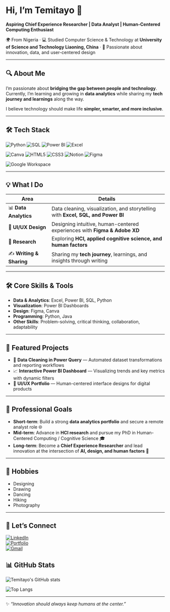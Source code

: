 # Hi, I’m Temitayo 👋  

**Aspiring Chief Experience Researcher | Data Analyst | Human-Centered Computing Enthusiast**  

🌍 From Nigeria · 💻 Studied Computer Science & Technology at **University of Science and Technology Liaoning, China** · 🎯 Passionate about innovation, data, and user-centered design  

---

## 🔍 About Me  

I’m passionate about **bridging the gap between people and technology**.  
Currently, I’m learning and growing in **data analytics** while sharing my **tech journey and learnings** along the way.  

I believe technology should make life **simpler, smarter, and more inclusive**.  

---

## 🛠️ Tech Stack  

![Python](https://img.shields.io/badge/Python-3776AB?style=for-the-badge&logo=python&logoColor=white)
![SQL](https://img.shields.io/badge/SQL-025E8C?style=for-the-badge&logo=postgresql&logoColor=white)
![Power BI](https://img.shields.io/badge/Power%20BI-F2C811?style=for-the-badge&logo=powerbi&logoColor=black)
![Excel](https://img.shields.io/badge/Excel-217346?style=for-the-badge&logo=microsoft-excel&logoColor=white)  

![Canva](https://img.shields.io/badge/Canva-%2300C4CC.svg?style=for-the-badge&logo=Canva&logoColor=white)
![HTML5](https://img.shields.io/badge/HTML5-E34F26?style=for-the-badge&logo=html5&logoColor=white)
![CSS3](https://img.shields.io/badge/CSS3-1572B6?style=for-the-badge&logo=css3&logoColor=white)
![Notion](https://img.shields.io/badge/Notion-%23000000.svg?style=for-the-badge&logo=notion&logoColor=white)
![Figma](https://img.shields.io/badge/Figma-F24E1E?style=for-the-badge&logo=figma&logoColor=white)

![Google Workspace](https://img.shields.io/badge/Google%20Workspace-4285F4?style=for-the-badge&logo=google&logoColor=white)  


---


## 💡 What I Do  

| Area | Details |
|------|---------|
| 📊 **Data Analytics** | Data cleaning, visualization, and storytelling with **Excel, SQL, and Power BI** |
| 🎨 **UI/UX Design** | Designing intuitive, human-centered experiences with **Figma & Adobe XD** |
| 🔬 **Research** | Exploring **HCI, applied cognitive science, and human factors** |
| ✍️ **Writing & Sharing** | Sharing my **tech journey**, learnings, and insights through writing |


---

## 🛠️ Core Skills & Tools  

- **Data & Analytics**: Excel, Power BI, SQL, Python  
- **Visualization**: Power BI Dashboards
- **Design**: Figma, Canva
- **Programming**: Python, Java  
- **Other Skills**: Problem-solving, critical thinking, collaboration, adaptability  

---

## 📂 Featured Projects  

- 🧹 **Data Cleaning in Power Query** — Automated dataset transformations and reporting workflows  
- 📈 **Interactive Power BI Dashboard** — Visualizing trends and key metrics with dynamic filters  
- 🎨 **UI/UX Portfolio** — Human-centered interface designs for digital products  

---

## 🎯 Professional Goals  

- **Short-term**: Build a strong **data analytics portfolio** and secure a remote analyst role 🌐  
- **Mid-term**: Advance in **HCI research** and pursue my PhD in Human-Centered Computing / Cognitive Science 🎓  
- **Long-term**: Become a **Chief Experience Researcher** and lead innovation at the intersection of **AI, design, and human factors** 🚀  

---
## 🎨 Hobbies  

- Designing  
- Drawing  
- Dancing  
- Hiking  
- Photography
  
------
## 🤝 Let’s Connect  

[![LinkedIn](https://img.shields.io/badge/LinkedIn-0077B5?style=for-the-badge&logo=linkedin&logoColor=white)](https://www.linkedin.com/in/akinsanya-temitayo/)  
[![Portfolio](https://img.shields.io/badge/Portfolio-000000?style=for-the-badge&logo=About.me&logoColor=white)](https://www.linkedin.com/in/akinsanya-temitayo/)  
[![Gmail](https://img.shields.io/badge/Email-D14836?style=for-the-badge&logo=gmail&logoColor=white)](mailto:akinsanyatemitayo305@example.com)  


## 📊 GitHub Stats  

![Temitayo's GitHub stats](https://github-readme-stats.vercel.app/api?username=temitayo003&show_icons=true&theme=radical)  

![Top Langs](https://github-readme-stats.vercel.app/api/top-langs/?username=temitayo003&layout=compact&theme=radical)  

---

✨ *“Innovation should always keep humans at the center.”*  
